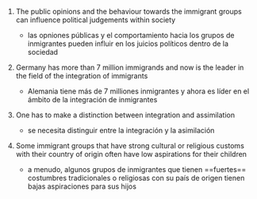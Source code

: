1. The public opinions and the behaviour towards the immigrant groups can influence political judgements within society
    - las opniones públicas y el comportamiento hacia los grupos de inmigrantes pueden influir en los juicios políticos dentro de la sociedad

1. Germany has more than 7 million immigrands and now is the leader in the field of the integration of immigrants
    - Alemania tiene más de 7 milliones inmigrantes y ahora es líder en el ámbito de la integración de inmigrantes

1. One has to make a distinction between integration and assimilation
    - se necesita distinguir entre la integración y la asimilación

1. Some immigrant groups that have strong cultural or religious customs with their country of origin often have low aspirations for their children
    - a menudo, algunos grupos de inmigrantes que tienen ==fuertes== costumbres tradicionales o religiosas con su país de origen tienen bajas aspiraciones para sus hijos
